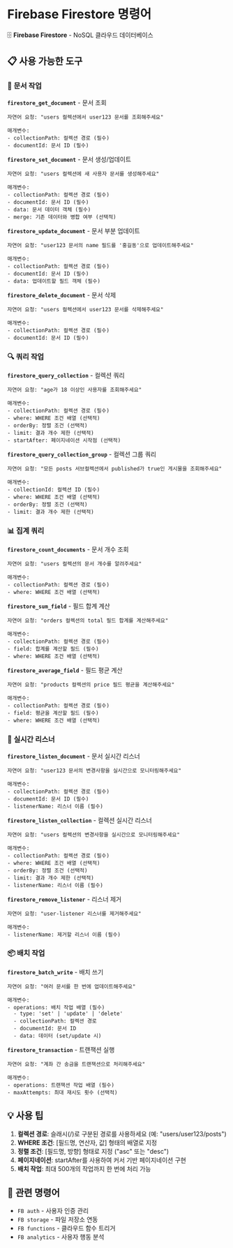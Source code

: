 # Firebase Firestore 명령어

🗄️ **Firebase Firestore** - NoSQL 클라우드 데이터베이스

## 📋 사용 가능한 도구

### 📄 **문서 작업**

**`firestore_get_document`** - 문서 조회
```
자연어 요청: "users 컬렉션에서 user123 문서를 조회해주세요"

매개변수:
- collectionPath: 컬렉션 경로 (필수)
- documentId: 문서 ID (필수)
```

**`firestore_set_document`** - 문서 생성/업데이트
```
자연어 요청: "users 컬렉션에 새 사용자 문서를 생성해주세요"

매개변수:
- collectionPath: 컬렉션 경로 (필수)
- documentId: 문서 ID (필수)
- data: 문서 데이터 객체 (필수)
- merge: 기존 데이터와 병합 여부 (선택적)
```

**`firestore_update_document`** - 문서 부분 업데이트
```
자연어 요청: "user123 문서의 name 필드를 '홍길동'으로 업데이트해주세요"

매개변수:
- collectionPath: 컬렉션 경로 (필수)
- documentId: 문서 ID (필수)
- data: 업데이트할 필드 객체 (필수)
```

**`firestore_delete_document`** - 문서 삭제
```
자연어 요청: "users 컬렉션에서 user123 문서를 삭제해주세요"

매개변수:
- collectionPath: 컬렉션 경로 (필수)
- documentId: 문서 ID (필수)
```

### 🔍 **쿼리 작업**

**`firestore_query_collection`** - 컬렉션 쿼리
```
자연어 요청: "age가 18 이상인 사용자를 조회해주세요"

매개변수:
- collectionPath: 컬렉션 경로 (필수)
- where: WHERE 조건 배열 (선택적)
- orderBy: 정렬 조건 (선택적)
- limit: 결과 개수 제한 (선택적)
- startAfter: 페이지네이션 시작점 (선택적)
```

**`firestore_query_collection_group`** - 컬렉션 그룹 쿼리
```
자연어 요청: "모든 posts 서브컬렉션에서 published가 true인 게시물을 조회해주세요"

매개변수:
- collectionId: 컬렉션 ID (필수)
- where: WHERE 조건 배열 (선택적)
- orderBy: 정렬 조건 (선택적)
- limit: 결과 개수 제한 (선택적)
```

### 📊 **집계 쿼리**

**`firestore_count_documents`** - 문서 개수 조회
```
자연어 요청: "users 컬렉션의 문서 개수를 알려주세요"

매개변수:
- collectionPath: 컬렉션 경로 (필수)
- where: WHERE 조건 배열 (선택적)
```

**`firestore_sum_field`** - 필드 합계 계산
```
자연어 요청: "orders 컬렉션의 total 필드 합계를 계산해주세요"

매개변수:
- collectionPath: 컬렉션 경로 (필수)
- field: 합계를 계산할 필드 (필수)
- where: WHERE 조건 배열 (선택적)
```

**`firestore_average_field`** - 필드 평균 계산
```
자연어 요청: "products 컬렉션의 price 필드 평균을 계산해주세요"

매개변수:
- collectionPath: 컬렉션 경로 (필수)
- field: 평균을 계산할 필드 (필수)
- where: WHERE 조건 배열 (선택적)
```

### 🔄 **실시간 리스너**

**`firestore_listen_document`** - 문서 실시간 리스너
```
자연어 요청: "user123 문서의 변경사항을 실시간으로 모니터링해주세요"

매개변수:
- collectionPath: 컬렉션 경로 (필수)
- documentId: 문서 ID (필수)
- listenerName: 리스너 이름 (필수)
```

**`firestore_listen_collection`** - 컬렉션 실시간 리스너
```
자연어 요청: "users 컬렉션의 변경사항을 실시간으로 모니터링해주세요"

매개변수:
- collectionPath: 컬렉션 경로 (필수)
- where: WHERE 조건 배열 (선택적)
- orderBy: 정렬 조건 (선택적)
- limit: 결과 개수 제한 (선택적)
- listenerName: 리스너 이름 (필수)
```

**`firestore_remove_listener`** - 리스너 제거
```
자연어 요청: "user-listener 리스너를 제거해주세요"

매개변수:
- listenerName: 제거할 리스너 이름 (필수)
```

### 📦 **배치 작업**

**`firestore_batch_write`** - 배치 쓰기
```
자연어 요청: "여러 문서를 한 번에 업데이트해주세요"

매개변수:
- operations: 배치 작업 배열 (필수)
  - type: 'set' | 'update' | 'delete'
  - collectionPath: 컬렉션 경로
  - documentId: 문서 ID
  - data: 데이터 (set/update 시)
```

**`firestore_transaction`** - 트랜잭션 실행
```
자연어 요청: "계좌 간 송금을 트랜잭션으로 처리해주세요"

매개변수:
- operations: 트랜잭션 작업 배열 (필수)
- maxAttempts: 최대 재시도 횟수 (선택적)
```

## 💡 사용 팁

1. **컬렉션 경로**: 슬래시(/)로 구분된 경로를 사용하세요 (예: "users/user123/posts")
2. **WHERE 조건**: [필드명, 연산자, 값] 형태의 배열로 지정
3. **정렬 조건**: [필드명, 방향] 형태로 지정 ("asc" 또는 "desc")
4. **페이지네이션**: startAfter를 사용하여 커서 기반 페이지네이션 구현
5. **배치 작업**: 최대 500개의 작업까지 한 번에 처리 가능

## 🔗 관련 명령어

- `FB auth` - 사용자 인증 관리
- `FB storage` - 파일 저장소 연동
- `FB functions` - 클라우드 함수 트리거
- `FB analytics` - 사용자 행동 분석